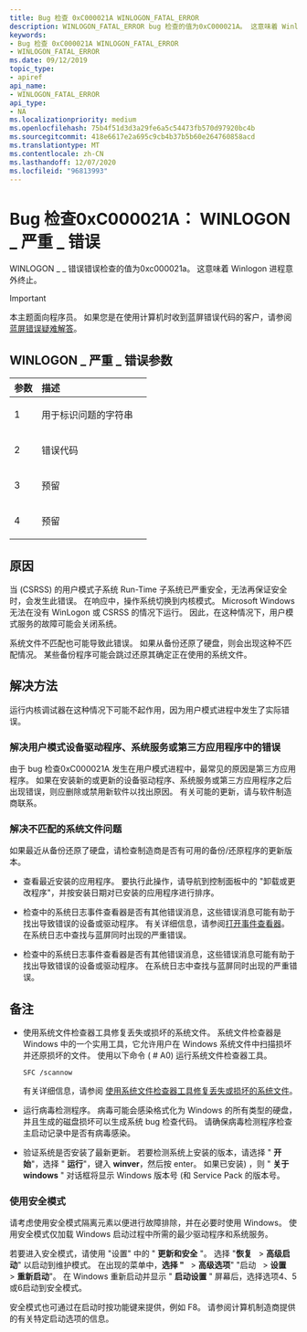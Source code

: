 ```yaml
---
title: Bug 检查 0xC000021A WINLOGON_FATAL_ERROR
description: WINLOGON_FATAL_ERROR bug 检查的值为0xC000021A。 这意味着 Winlogon 进程意外终止。
keywords:
- Bug 检查 0xC000021A WINLOGON_FATAL_ERROR
- WINLOGON_FATAL_ERROR
ms.date: 09/12/2019
topic_type:
- apiref
api_name:
- WINLOGON_FATAL_ERROR
api_type:
- NA
ms.localizationpriority: medium
ms.openlocfilehash: 75b4f51d3d3a29fe6a5c54473fb570d97920bc4b
ms.sourcegitcommit: 418e6617e2a695c9cb4b37b5b60e264760858acd
ms.translationtype: MT
ms.contentlocale: zh-CN
ms.lasthandoff: 12/07/2020
ms.locfileid: "96813993"
---
```

# <a name="bug-check-0xc000021a-winlogon_fatal_error"></a>Bug 检查0xC000021A： WINLOGON \_ 严重 \_ 错误

WINLOGON \_ \_ 错误错误检查的值为0xc000021a。 这意味着 Winlogon 进程意外终止。

> [!IMPORTANT]
> 本主题面向程序员。 如果您是在使用计算机时收到蓝屏错误代码的客户，请参阅[蓝屏错误疑难解答](https://www.windows.com/stopcode)。

## <a name="winlogon_fatal_error-parameters"></a>WINLOGON \_ 严重 \_ 错误参数

<table>
<colgroup>
<col width="20%" />
<col width="80%" />
</colgroup>
<thead>
<tr class="header">
<th align="left">参数</th>
<th align="left">描述</th>
</tr>
</thead>
<tbody>
<tr class="odd">
<td align="left"><p>1</p></td>
<td align="left"><p>用于标识问题的字符串</p></td>
</tr>
<tr class="even">
<td align="left"><p>2</p></td>
<td align="left"><p>错误代码</p></td>
</tr>
<tr class="odd">
<td align="left"><p>3</p></td>
<td align="left"><p>预留</p></td>
</tr>
<tr class="even">
<td align="left"><p>4</p></td>
<td align="left"><p>预留</p></td>
</tr>
</tbody>
</table>

<a name="cause"></a>原因
-----

当 (CSRSS) 的用户模式子系统 Run-Time 子系统已严重安全，无法再保证安全时，会发生此错误。 在响应中，操作系统切换到内核模式。 Microsoft Windows 无法在没有 WinLogon 或 CSRSS 的情况下运行。 因此，在这种情况下，用户模式服务的故障可能会关闭系统。

系统文件不匹配也可能导致此错误。 如果从备份还原了硬盘，则会出现这种不匹配情况。 某些备份程序可能会跳过还原其确定正在使用的系统文件。

<a name="resolution"></a>解决方法
----------

运行内核调试器在这种情况下可能不起作用，因为用户模式进程中发生了实际错误。

### <a name="resolving-an-error-in-a-user-mode-device-driver-system-service-or-third-party-application"></a>解决用户模式设备驱动程序、系统服务或第三方应用程序中的错误

由于 bug 检查0xC000021A 发生在用户模式进程中，最常见的原因是第三方应用程序。 如果在安装新的或更新的设备驱动程序、系统服务或第三方应用程序之后出现错误，则应删除或禁用新软件以找出原因。 有关可能的更新，请与软件制造商联系。

### <a name="resolving-a-mismatched-system-file-problem"></a>解决不匹配的系统文件问题

如果最近从备份还原了硬盘，请检查制造商是否有可用的备份/还原程序的更新版本。

- 查看最近安装的应用程序。 要执行此操作，请导航到控制面板中的 "卸载或更改程序"，并按安装日期对已安装的应用程序进行排序。

- 检查中的系统日志事件查看器是否有其他错误消息，这些错误消息可能有助于找出导致错误的设备或驱动程序。 有关详细信息，请参阅[打开事件查看器](https://support.microsoft.com/hub/4338813/windows-help#1TC=windows-7)。 在系统日志中查找与蓝屏同时出现的严重错误。

-   检查中的系统日志事件查看器是否有其他错误消息，这些错误消息可能有助于找出导致错误的设备或驱动程序。 在系统日志中查找与蓝屏同时出现的严重错误。

<a name="remarks"></a>备注
-------

- 使用系统文件检查器工具修复丢失或损坏的系统文件。 系统文件检查器是 Windows 中的一个实用工具，它允许用户在 Windows 系统文件中扫描损坏并还原损坏的文件。 使用以下命令 ( # A0) 运行系统文件检查器工具。

    ```console
    SFC /scannow
    ```

    有关详细信息，请参阅 [使用系统文件检查器工具修复丢失或损坏的系统文件](https://support.microsoft.com/help/929833/use-the-system-file-checker-tool-to-repair-missing-or-corrupted-system)。

-   运行病毒检测程序。 病毒可能会感染格式化为 Windows 的所有类型的硬盘，并且生成的磁盘损坏可以生成系统 bug 检查代码。 请确保病毒检测程序检查主启动记录中是否有病毒感染。

-   验证系统是否安装了最新更新。 若要检测系统上安装的版本，请选择 " **开始**"，选择 " **运行**"，键入 **winver**，然后按 enter。 如果已安装) ，则 " **关于 windows** " 对话框将显示 Windows 版本号 (和 Service Pack 的版本号。

### <a name="using-safe-mode"></a>使用安全模式

请考虑使用安全模式隔离元素以便进行故障排除，并在必要时使用 Windows。 使用安全模式仅加载 Windows 启动过程中所需的最少驱动程序和系统服务。

若要进入安全模式，请使用 "设置" 中的 " **更新和安全** "。 选择 "**恢复** &nbsp; &gt; **高级启动**" 以启动到维护模式。 在出现的菜单中，**选择 "** &nbsp; &gt; **高级选项**" "启动 &nbsp; &gt; **设置** &nbsp; &gt; **重新启动**"。 在 Windows 重新启动并显示 " **启动设置** " 屏幕后，选择选项4、5或6启动到安全模式。

安全模式也可通过在启动时按功能键来提供，例如 F8。 请参阅计算机制造商提供的有关特定启动选项的信息。
